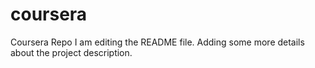 # coursera
Coursera Repo
I am editing the README file. Adding some more details about the project description.
